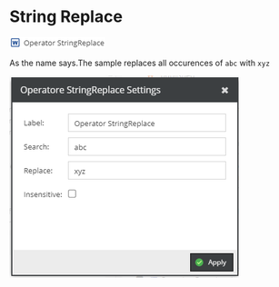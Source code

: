 # String Replace

![Symbol](../../../img/gridconfig/operator_stringreplace_symbol.png)

As the name says.The sample replaces all occurences of `abc` with `xyz`

![Sample](../../../img/gridconfig/operator_stringreplace_sample.png)




